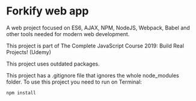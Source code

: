 # Forkify web app

A web project focused on ES6, AJAX, NPM, NodeJS, Webpack, Babel and other tools needed for modern web development.

This project is part of The Complete JavaScript Course 2019: Build Real Projects! (Udemy)

This project uses outdated packages.

This project has a .gitignore file that ignores the whole node_modules folder. To use this project you need to run on Terminal:

```
npm install
```